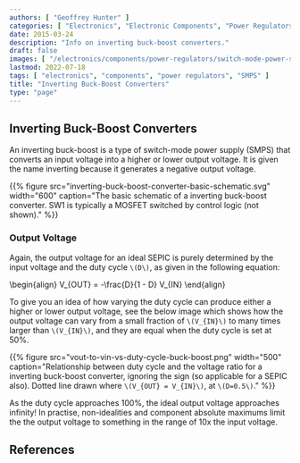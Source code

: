 ```yaml
---
authors: [ "Geoffrey Hunter" ]
categories: [ "Electronics", "Electronic Components", "Power Regulators" ]
date: 2015-03-24
description: "Info on inverting buck-boost converters."
draft: false
images: [ "/electronics/components/power-regulators/switch-mode-power-supplies-smps/smps-buck-converter-simple.png" ]
lastmod: 2022-07-18
tags: [ "electronics", "components", "power regulators", "SMPS" ]
title: "Inverting Buck-Boost Converters"
type: "page"
---
```


## Inverting Buck-Boost Converters

An inverting buck-boost is a type of switch-mode power supply (SMPS) that converts an input voltage into a higher or lower output voltage. It is given the name inverting because it generates a negative output voltage.

{{% figure src="inverting-buck-boost-converter-basic-schematic.svg" width="600" caption="The basic schematic of a inverting buck-boost converter. SW1 is typically a MOSFET switched by control logic (not shown)." %}}

### Output Voltage

Again, the output voltage for an ideal SEPIC is purely determined by the input voltage and the duty cycle `\(D\)`, as given in the following equation:

<p>\begin{align}
V_{OUT} = -\frac{D}{1 - D} V_{IN}
\end{align}</p>

To give you an idea of how varying the duty cycle can produce either a higher or lower output voltage, see the below image which shows how the output voltage can vary from a small fraction of `\(V_{IN}\)` to many times larger than `\(V_{IN}\)`, and they are equal when the duty cycle is set at 50%.

{{% figure src="vout-to-vin-vs-duty-cycle-buck-boost.png" width="500" caption="Relationship between duty cycle and the voltage ratio for a inverting buck-boost converter, ignoring the sign (so applicable for a SEPIC also). Dotted line drawn where `\(V_{OUT} = V_{IN}\)`, at `\(D=0.5\)`." %}}

As the duty cycle approaches 100%, the ideal output voltage approaches infinity! In practise, non-idealities and component absolute maximums limit the the output voltage to something in the range of 10x the input voltage.

## References

[^bib-microsemi-v-i-mode]:  Maniktala, Sanjaya (2012). _Voltage-Mode, Current-Mode (and Hysteretic Control)_. Microsemi. Retrieved 2021-08-22, from https://www.microsemi.com/document-portal/doc_view/124786-voltage-mode-current-mode-and-hysteretic-control.
[^bib-onsemi-floating-buck-boost]:  OnSemi (2011, May). _Design Note DN05002/D: Buck-Boost Converter for 3A LEDs_. Retrieved 2021-09-16, from https://www.onsemi.com/pub/Collateral/DN05002-D.PDF.